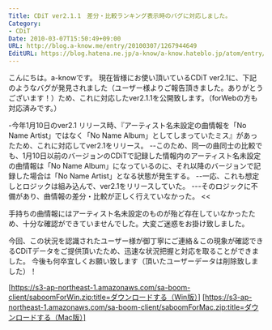 ```yaml
---
Title: CDiT ver2.1.1　差分・比較ランキング表示時のバグに対応しました。
Category:
- CDiT
Date: 2010-03-07T15:50:49+09:00
URL: http://blog.a-know.me/entry/20100307/1267944649
EditURL: https://blog.hatena.ne.jp/a-know/a-know.hateblo.jp/atom/entry/12921228815727979867
---
```



こんにちは。a-knowです。
現在皆様にお使い頂いているCDiT ver2.1に、下記のようなバグが発見されました（ユーザー様よりご報告頂きました。ありがとうございます！）ため、これに対応したver2.1.1を公開致します。（forWebの方も対応済みです。）


>>
-今年1月10日のver2.1 リリース時、『アーティスト名未設定の曲情報を「No Name Artist」ではなく「No Name Album」としてしまっていたミス』があったため、これに対応してver2.1をリリース。
--このため、同一の曲同士の比較でも、1月10日以前のバージョンのCDiTで記録した情報内のアーティスト名未設定の曲情報は「No Name Album」になっているのに、それ以降のバージョンで記録した場合は「No Name Artist」となる状態が発生する。
--一応、これも想定しとロジックは組み込んで、ver2.1をリリースしていた。
---そのロジックに不備があり、曲情報の差分・比較が正しく行えていなかった。
<<



手持ちの曲情報にはアーティスト名未設定のものが殆ど存在していなかったため、十分な確認ができていませんでした。大変ご迷惑をお掛け致しました。

今回、この状況を認識されたユーザー様が御丁寧にご連絡＆この現象が確認できるCDiTデータをご提供頂いたため、迅速な状況把握と対応を取ることができました。
今後も何卒宜しくお願い致します（頂いたユーザーデータは削除致しました）！


[https://s3-ap-northeast-1.amazonaws.com/sa-boom-client/saboomForWin.zip:title=ダウンロードする（Win版）]
[https://s3-ap-northeast-1.amazonaws.com/sa-boom-client/saboomForMac.zip:title=ダウンロードする（Mac版）]
